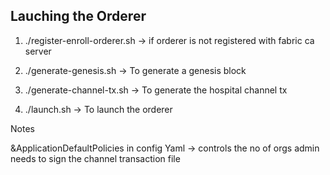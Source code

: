 ## Lauching the Orderer

1. ./register-enroll-orderer.sh -> if orderer is not registered with fabric ca server

2. ./generate-genesis.sh -> To generate a genesis block

3. ./generate-channel-tx.sh -> To generate the hospital channel tx

4. ./launch.sh -> To launch the orderer

Notes

&ApplicationDefaultPolicies in config Yaml -> controls the no of orgs admin needs to sign the channel transaction file
